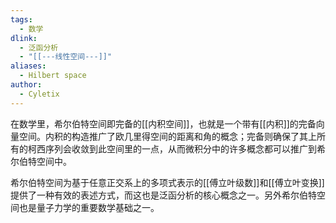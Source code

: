 ```yaml
---
tags:
  - 数学
dlink:
  - 泛函分析
  - "[[---线性空间---]]"
aliases:
  - Hilbert space
author:
  - Cyletix
---
```

在数学里，希尔伯特空间即完备的[[内积空间]]，也就是一个带有[[内积]]的完备向量空间。内积的构造推广了欧几里得空间的距离和角的概念；完备则确保了其上所有的柯西序列会收敛到此空间里的一点，从而微积分中的许多概念都可以推广到希尔伯特空间中。

希尔伯特空间为基于任意正交系上的多项式表示的[[傅立叶级数]]和[[傅立叶变换]]提供了一种有效的表述方式，而这也是泛函分析的核心概念之一。另外希尔伯特空间也是量子力学的重要数学基础之一。